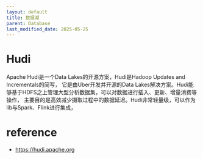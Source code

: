 ```yaml
---
layout: default
title: 数据湖
parent: Database
last_modified_date: 2025-05-25
---
```


# Hudi

Apache Hudi是一个Data Lakes的开源方案，Hudi是Hadoop Updates and Incrementals的简写，
它是由Uber开发并开源的Data Lakes解决方案。Hudi能够基于HDFS之上管理大型分析数据集，可以对数据进行插入、更新、增量消费等操作，
主要目的是高效减少摄取过程中的数据延迟。Hudi非常轻量级，可以作为lib与Spark、Flink进行集成，

# reference

- https://hudi.apache.org
